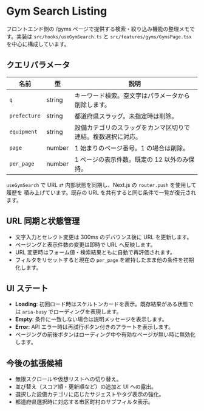 # Gym Search Listing

フロントエンド側の /gyms ページで提供する検索・絞り込み機能の整理メモです。実装は
`src/hooks/useGymSearch.ts` と `src/features/gyms/GymsPage.tsx` を中心に構成しています。

## クエリパラメータ

| 名前 | 型 | 説明 |
| ---- | ---- | ---- |
| `q` | string | キーワード検索。空文字はパラメータから削除します。 |
| `prefecture` | string | 都道府県スラッグ。未指定時は削除。 |
| `equipment` | string | 設備カテゴリのスラッグをカンマ区切りで連結。複数選択に対応。 |
| `page` | number | 1 始まりのページ番号。1 の場合は削除。 |
| `per_page` | number | 1 ページの表示件数。既定の 12 以外のみ保持。 |

`useGymSearch` で URL ⇄ 内部状態を同期し、Next.js の `router.push` を使用して履歴を
積み上げています。既存の URL を共有すると同じ条件で一覧が復元されます。

## URL 同期と状態管理

- 文字入力とセレクト変更は 300ms のデバウンス後に URL を更新します。
- ページングと表示件数の変更は即時で URL へ反映します。
- URL 変更時はフォーム値・検索結果ともに自動で再評価されます。
- フィルタをリセットすると現在の `per_page` を維持したまま他の条件を初期化します。

## UI ステート

- **Loading**: 初回ロード時はスケルトンカードを表示。既存結果がある状態では
  `aria-busy` でローディングを表現します。
- **Empty**: 条件に一致しない場合は説明メッセージを表示します。
- **Error**: API エラー時は再試行ボタン付きのアラートを表示します。
- ページングの前後ボタンはローディング中や有効なページが無い時に無効化します。

## 今後の拡張候補

- 無限スクロールや仮想リストへの切り替え。
- 並び替え（スコア順・更新順など）の追加と UI への露出。
- 選択した設備カテゴリに応じたサジェストやタグ表示の強化。
- 都道府県選択時に対応する市区町村のサブフィルタ表示。
